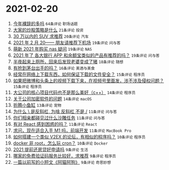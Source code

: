 # 2021-02-20

1. [今年裸辞的多吗](https://www.v2ex.com/t/754455) `64条评论` `职场话题`
1. [大家的炒股策略是什么](https://www.v2ex.com/t/754509) `21条评论` `投资`
1. [30 万以内的 SUV 求推荐](https://www.v2ex.com/t/754523) `20条评论` `汽车`
1. [2021 年 2 月 20—— 朋友请推荐下机场](https://www.v2ex.com/t/754512) `19条评论` `问与答`
1. [萌新 2021 年购买 nas 疑问](https://www.v2ex.com/t/754464) `19条评论` `NAS`
1. [2021 年了 各大银行 APP 和余额宝类似的产品有推荐的吗？](https://www.v2ex.com/t/754463) `19条评论` `问与答`
1. [半夜起来上厕所，回来后发现老婆变成了猪](https://www.v2ex.com/t/754441) `18条评论` `随想`
1. [有抢到茅台出手的吗？](https://www.v2ex.com/t/754466) `16条评论` `美酒与美食`
1. [经常在网络上下载东西，如何保证下载的文件安全？](https://www.v2ex.com/t/754514) `15条评论` `程序员`
1. [如果把微博和头条上的视频下载下来，在视频号里面发，涉不涉及侵权问题？](https://www.v2ex.com/t/754467) `15条评论` `程序员`
1. [大公司的核心项目代码也不是那么美好（c++）](https://www.v2ex.com/t/754480) `14条评论` `程序员`
1. [关于公司加密软件的问题](https://www.v2ex.com/t/754459) `14条评论` `macOS`
1. [折腾小鱼缸](https://www.v2ex.com/t/754483) `13条评论` `宠物`
1. [为什么 \ 是反斜杠, 为啥 反斜杠 不是 /](https://www.v2ex.com/t/754544) `11条评论` `问与答`
1. [你们相亲都碰见过什么沙雕任务](https://www.v2ex.com/t/754519) `11条评论` `问与答`
1. [有对 React 感到困惑的吗？](https://www.v2ex.com/t/754501) `11条评论` `React`
1. [求问，现在适合入手 M1 吗，前端开发](https://www.v2ex.com/t/754498) `11条评论` `MacBook Pro`
1. [如何搭建一个类似 V2EX 的论坛，有相似的程序吗？](https://www.v2ex.com/t/754453) `10条评论` `程序员`
1. [docker 非 root，怎么玩 cron？](https://www.v2ex.com/t/754450) `10条评论` `Docker`
1. [2021 提前还房贷好申请吗](https://www.v2ex.com/t/754491) `9条评论` `生活`
1. [哪家的免费验证码服务比较好，求推荐](https://www.v2ex.com/t/754485) `9条评论` `程序员`
1. [一篇以前写的小短文《阿猫阿狗》](https://www.v2ex.com/t/754473) `9条评论` `奇思妙想`
